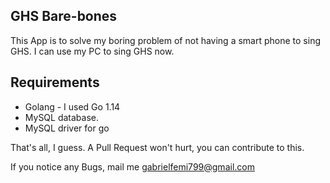 ## GHS Bare-bones
This App is to solve my boring problem of not having a smart phone to sing GHS.
I can use my PC to sing GHS now.


## Requirements
- Golang - I used Go 1.14
- MySQL database.
- MySQL driver for go


That's all, I guess.
A Pull Request won't hurt, you can contribute to this.

If you notice any Bugs, mail me gabrielfemi799@gmail.com